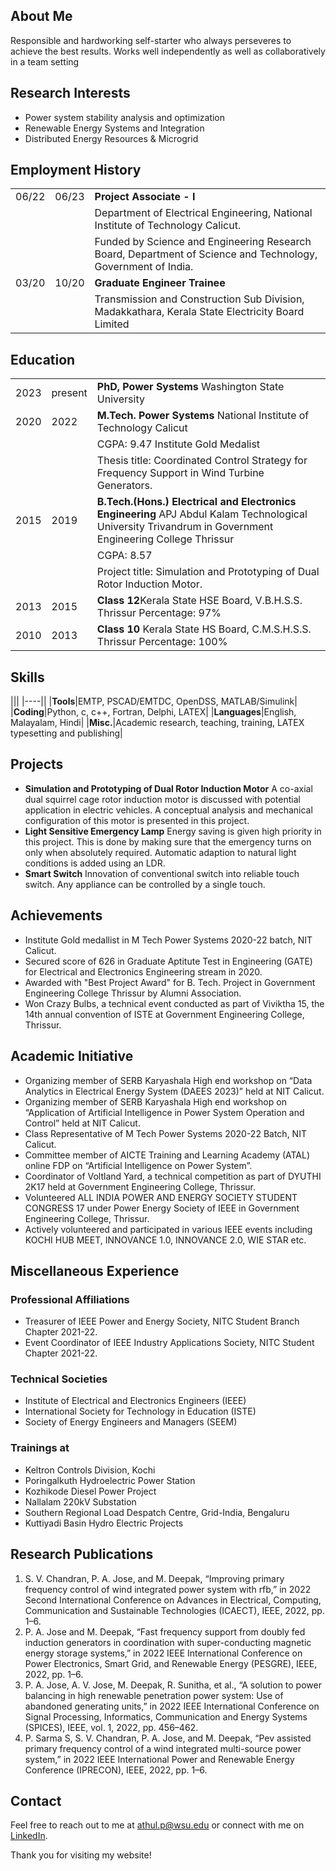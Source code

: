 <style>
td, th {
   border: none!important;
}
</style>

## About Me
Responsible and hardworking self-starter who always perseveres to achieve the best results. Works well independently as well as collaboratively in a team setting

## Research Interests
- Power system stability analysis and optimization
- Renewable Energy Systems and Integration
- Distributed Energy Resources & Microgrid

## Employment History

|	  	     | 			 |								  																|
|------------|-----------|----------------------------------------------------------------------------------------------|
|06/22|06/23|**Project Associate - I**																					|
| 	  ||Department of Electrical Engineering, National Institute of Technology Calicut.								|
|	  ||Funded by Science and Engineering Research Board, Department of Science and Technology, Government of India.	|
|03/20|10/20|**Graduate Engineer Trainee** 																			|
|	  ||Transmission and Construction Sub Division, Madakkathara, Kerala State Electricity Board Limited 				|
				
## Education

|	 |    |															|
|----|----|---------------------------------------------------------|
|2023|present|**PhD, Power Systems** Washington State University|
|2020|2022|**M.Tech. Power Systems** National Institute of Technology Calicut|
|	 |	  |CGPA: 9.47 Institute Gold Medalist|
|	 |	  |Thesis title: Coordinated Control Strategy for Frequency Support in Wind Turbine Generators.|
|2015|2019|**B.Tech.(Hons.) Electrical and Electronics Engineering** APJ Abdul Kalam Technological University Trivandrum in Government Engineering College Thrissur|
|	 |	  |CGPA: 8.57|
|	 |	  |Project title: Simulation and Prototyping of Dual Rotor Induction Motor.|
|2013|2015|**Class 12**Kerala State HSE Board, V.B.H.S.S. Thrissur Percentage: 97%|
|2010|2013|**Class 10** Kerala State HS Board, C.M.S.H.S.S. Thrissur Percentage: 100%|

## Skills

|||
|----||
|**Tools**|EMTP, PSCAD/EMTDC, OpenDSS, MATLAB/Simulink|
|**Coding**|Python, c, c++, Fortran, Delphi, LATEX|
|**Languages**|English, Malayalam, Hindi|
|**Misc.**|Academic research, teaching, training, LATEX typesetting and publishing|

## Projects
- **Simulation and Prototyping of Dual Rotor Induction Motor** A co-axial dual squirrel cage rotor induction motor is discussed with potential application in electric vehicles. A conceptual analysis and mechanical configuration of this motor is presented in this project.
- **Light Sensitive Emergency Lamp** Energy saving is given high priority in this project. This is done by making sure that the emergency turns on only when absolutely required. Automatic adaption to natural light conditions is added using an LDR.
- **Smart Switch** Innovation of conventional switch into reliable touch switch. Any appliance can be controlled by a single touch. 

## Achievements
- Institute Gold medallist in M Tech Power Systems 2020-22 batch, NIT Calicut.
- Secured score of 626 in Graduate Aptitute Test in Engineering (GATE) for Electrical and Electronics Engineering stream in 2020.
-  Awarded with "Best Project Award" for B. Tech. Project in Government Engineering College Thrissur by Alumni Association.
-  Won Crazy Bulbs, a technical event conducted as part of Viviktha 15, the 14th annual convention of ISTE at Government Engineering College, Thrissur.

## Academic Initiative
- Organizing member of SERB Karyashala High end workshop on “Data Analytics in Electrical Energy System (DAEES 2023)” held at NIT Calicut.
- Organizing member of SERB Karyashala High end workshop on “Application of Artificial Intelligence in Power System Operation and Control” held at NIT Calicut.
- Class Representative of M Tech Power Systems 2020-22 Batch, NIT Calicut.
- Committee member of AICTE Training and Learning Academy (ATAL) online FDP on “Artificial Intelligence on Power System”.
- Coordinator of Voltland Yard, a technical competition as part of DYUTHI 2K17 held at Government Engineering College, Thrissur.
- Volunteered ALL INDIA POWER AND ENERGY SOCIETY STUDENT CONGRESS 17 under Power Energy Society of IEEE in Government Engineering College, Thrissur.
- Actively volunteered and participated in various IEEE events including KOCHI HUB MEET, INNOVANCE 1.0, INNOVANCE 2.0, WIE STAR etc.

## Miscellaneous Experience
### Professional Affiliations
- Treasurer of IEEE Power and Energy Society, NITC Student Branch Chapter 2021-22.
- Event Coordinator of IEEE Industry Applications Society, NITC Student Chapter 2021-22.

### Technical Societies
- Institute of Electrical and Electronics Engineers (IEEE)
- International Society for Technology in Education (ISTE)
- Society of Energy Engineers and Managers (SEEM)

### Trainings at
- Keltron Controls Division, Kochi
- Poringalkuth Hydroelectric Power Station
- Kozhikode Diesel Power Project
- Nallalam 220kV Substation
- Southern Regional Load Despatch Centre, Grid-India, Bengaluru
- Kuttiyadi Basin Hydro Electric Projects

## Research Publications
1. S. V. Chandran, P. A. Jose, and M. Deepak, “Improving primary frequency control of wind integrated power system with rfb,” in 2022 Second International Conference on Advances in Electrical, Computing, Communication and Sustainable Technologies (ICAECT), IEEE, 2022, pp. 1–6.
2. P. A. Jose and M. Deepak, “Fast frequency support from doubly fed induction generators in coordination with super-conducting magnetic energy storage systems,” in 2022 IEEE International Conference on Power Electronics, Smart Grid, and Renewable Energy (PESGRE), IEEE, 2022, pp. 1–6.
3. P. A. Jose, A. V. Jose, M. Deepak, R. Sunitha, et al., “A solution to power balancing in high renewable penetration power system: Use of abandoned generating units,” in 2022 IEEE International Conference on Signal Processing, Informatics, Communication and Energy Systems (SPICES), IEEE, vol. 1, 2022, pp. 456–462.
4. P. Sarma S, S. V. Chandran, P. A. Jose, and M. Deepak, “Pev assisted primary frequency control of a wind integrated multi-source power system,” in 2022 IEEE International Power and Renewable Energy Conference (IPRECON), IEEE, 2022, pp. 1–6.

## Contact
Feel free to reach out to me at [athul.p@wsu.edu](mailto:athul.p@wsu.edu) or connect with me on [LinkedIn](https://www.linkedin.com/in/athul-jose-p/).

Thank you for visiting my website!